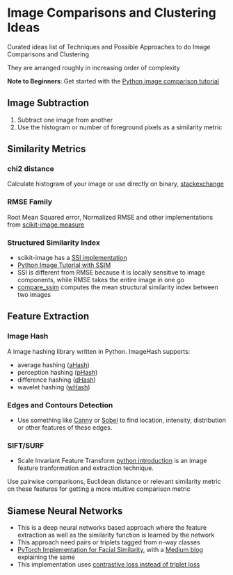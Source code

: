 # Image Comparisons and Clustering Ideas
Curated ideas list of Techniques and Possible Approaches to do Image Comparisons and Clustering

They are arranged roughly in increasing order of complexity

**Note to Beginners**: Get started with the [Python image comparison tutorial](https://www.pyimagesearch.com/2014/09/15/python-compare-two-images/)

## Image Subtraction  
1. Subtract one image from another
2. Use the histogram or number of foreground pixels as a similarity metric

## Similarity Metrics

### chi2 distance
Calculate histogram of your image or use directly on binary, [stackexchange](https://stats.stackexchange.com/questions/184101/comparing-two-histograms-using-chi-square-distance)

### RMSE Family
Root Mean Squared error, Normalized RMSE and other implementations from [scikit-image.measure](http://scikit-image.org/docs/dev/api/skimage.measure.html)

### Structured Similarity Index 
- scikit-image has a [SSI implementation](http://scikit-image.org/docs/dev/api/skimage.measure.html#structural-similarity)
- [Python Image Tutorial with SSIM](https://www.pyimagesearch.com/2014/09/15/python-compare-two-images/)
- SSI is different from RMSE because it is locally sensitive to image components, while RMSE takes the entire image in one go
- [compare_ssim](http://scikit-image.org/docs/dev/api/skimage.measure.html#skimage.measure.compare_ssim) computes the mean structural similarity index between two images

## Feature Extraction

### Image Hash
A image hashing library written in Python. ImageHash supports:
- average hashing ([aHash](http://www.hackerfactor.com/blog/index.php?/archives/432-Looks-Like-It.html))
- perception hashing ([pHash](http://www.hackerfactor.com/blog/index.php?/archives/432-Looks-Like-It.html))
- difference hashing ([dHash](http://www.hackerfactor.com/blog/index.php?/archives/529-Kind-of-Like-That.html))
- wavelet hashing ([wHash](https://fullstackml.com/2016/07/02/wavelet-image-hash-in-python/))

### Edges and Contours Detection
- Use something like [Canny](http://opencv-python-tutroals.readthedocs.io/en/latest/py_tutorials/py_imgproc/py_canny/py_canny.html) or [Sobel](https://docs.opencv.org/3.0-beta/doc/py_tutorials/py_imgproc/py_gradients/py_gradients.html) to find location, intensity, distribution or other features of these edges. 

### SIFT/SURF 
- Scale Invariant Feature Transform [python introduction](https://docs.opencv.org/3.1.0/da/df5/tutorial_py_sift_intro.html) is an image feature tranformation and extraction technique. 

Use pairwise comparisons, Euclidean distance or relevant similarity metric on these features for getting a more intuitive comparison metric

## Siamese Neural Networks 
- This is a deep neural networks based approach where the feature extraction as well as the similarity function is learned by the network
- This approach need pairs or triplets tagged from n-way classes
- [PyTorch Implementation for Facial Similarity](https://github.com/harveyslash/Facial-Similarity-with-Siamese-Networks-in-Pytorch), with a [Medium blog](https://hackernoon.com/facial-similarity-with-siamese-networks-in-pytorch-9642aa9db2f7) explaining the same
- This implementation uses [contrastive loss instead of triplet loss](https://stackoverflow.com/questions/38260113/implementing-contrastive-loss-and-triplet-loss-in-tensorflow)
